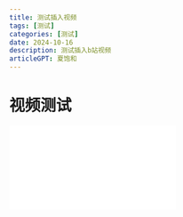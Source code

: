 ```yaml
---
title: 测试插入视频
tags: [测试]
categories: [测试]
date: 2024-10-16
description: 测试插入b站视频
articleGPT: 夏饱和
---
```


# 视频测试

<div class="iframe">
    <iframe src="//player.bilibili.com/player.html?isOutside=true&aid=617433585&bvid=BV1v84y1o7Cp&cid=1237399173&p=1&autoplay=0" scrolling="no" border="0" frameborder="no" framespacing="0"
    allowfullscreen="true"></iframe>
</div>
